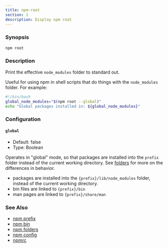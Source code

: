 ```yaml
---
title: npm-root
section: 1
description: Display npm root
---
```


### Synopsis

```bash
npm root
```

### Description

Print the effective `node_modules` folder to standard out.

Useful for using npm in shell scripts that do things with the
`node_modules` folder. For example:

```bash
#!/bin/bash
global_node_modules="$(npm root --global)"
echo "Global packages installed in: ${global_node_modules}"
```

### Configuration

#### `global`

* Default: false
* Type: Boolean

Operates in "global" mode, so that packages are installed into the `prefix`
folder instead of the current working directory. See
[folders](/configuring-npm/folders) for more on the differences in behavior.

* packages are installed into the `{prefix}/lib/node_modules` folder, instead
  of the current working directory.
* bin files are linked to `{prefix}/bin`
* man pages are linked to `{prefix}/share/man`

### See Also

* [npm prefix](/commands/npm-prefix)
* [npm bin](/commands/npm-bin)
* [npm folders](/configuring-npm/folders)
* [npm config](/commands/npm-config)
* [npmrc](/configuring-npm/npmrc)
